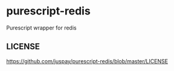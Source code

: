 # purescript-redis
Purescript wrapper for redis

## LICENSE
https://github.com/juspay/purescript-redis/blob/master/LICENSE